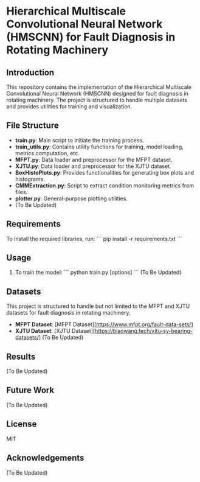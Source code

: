 # Hierarchical Multiscale Convolutional Neural Network (HMSCNN) for Fault Diagnosis in Rotating Machinery

## Introduction
This repository contains the implementation of the Hierarchical Multiscale Convolutional Neural Network (HMSCNN) designed for fault diagnosis in rotating machinery. The project is structured to handle multiple datasets and provides utilities for training and visualization.

## File Structure
- **train.py**: Main script to initiate the training process.
- **train_utils.py**: Contains utility functions for training, model loading, metrics computation, etc.
- **MFPT.py**: Data loader and preprocessor for the MFPT dataset.
- **XJTU.py**: Data loader and preprocessor for the XJTU dataset.
- **BoxHistoPlots.py**: Provides functionalities for generating box plots and histograms.
- **CMMExtraction.py**: Script to extract condition monitoring metrics from files.
- **plotter.py**: General-purpose plotting utilities.
- (To Be Updated)

## Requirements
To install the required libraries, run:
\```
pip install -r requirements.txt
\```

## Usage
1. To train the model:
   \```
   python train.py [options]
   \```
(To Be Updated)

## Datasets
This project is structured to handle but not limited to the MFPT and XJTU datasets for fault diagnosis in rotating machinery.

- **MFPT Dataset**: [MFPT Dataset][https://www.mfpt.org/fault-data-sets/]
- **XJTU Dataset**: [XJTU Dataset][https://biaowang.tech/xjtu-sy-bearing-datasets/]
(To Be Updated)

## Results
(To Be Updated)

## Future Work
(To Be Updated)

## License
MIT

## Acknowledgements
(To Be Updated)
